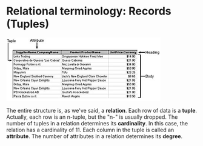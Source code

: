 # Relational terminology: Records \(Tuples\)

![](../../.gitbook/assets/relational-terminology.png)

The entire structure is, as we've said, a **relation**. Each row of data is a **tuple**. Actually, each row is an n-tuple, but the "n-" is usually dropped. The number of tuples in a relation determines its **cardinality**. In this case, the relation has a cardinality of 11. Each column in the tuple is called an **attribute**. The number of attributes in a relation determines its **degree**.

